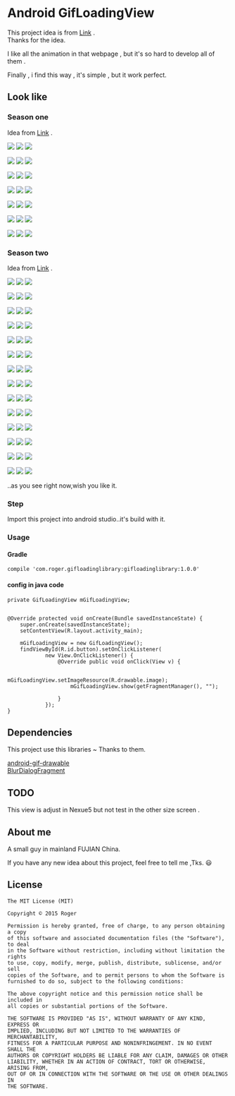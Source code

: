 # Android GifLoadingView

This project idea is from [Link](http://mp.weixin.qq.com/s?__biz=MjM5MDMxOTE5NA==&mid=402703079&idx=2&sn=2fcc6746a866dcc003c68ead9b68e595&scene=2&srcid=0302A7p723KK8E5gSzLKb2ZL&from=timeline&isappinstalled=0#wechat_redirect) .<br>
Thanks for the idea.<br>

I like all the animation in that webpage , but it's so hard to develop all of them .<br>

Finally , i find this way , it's simple , but it work perfect.

## Look like

### Season one

Idea from [Link](http://mp.weixin.qq.com/s?__biz=MjM5MDMxOTE5NA==&mid=402703079&idx=2&sn=2fcc6746a866dcc003c68ead9b68e595&scene=2&srcid=0302A7p723KK8E5gSzLKb2ZL&from=timeline&isappinstalled=0#wechat_redirect) .<br>

![](http://ww4.sinaimg.cn/mw690/a695acdegw1f3deysrt4gg204s04x17r.gif) ![](http://ww3.sinaimg.cn/small/a695acdegw1f3deytb648g204s04xwqe.gif) ![](http://ww3.sinaimg.cn/small/a695acdegw1f3deytpvo0g204s04x450.gif) <br>

![](http://ww3.sinaimg.cn/small/a695acdegw1f3deyu5713g204s04x41t.gif) ![](http://ww2.sinaimg.cn/small/a695acdegw1f3deyvbpwag204s04x10j.gif) ![](http://ww2.sinaimg.cn/small/a695acdegw1f3deyvlh57g204s04xq92.gif) <br>

![](http://ww4.sinaimg.cn/small/a695acdegw1f3deyvx9yjg204s04x43s.gif) ![](http://ww3.sinaimg.cn/small/a695acdegw1f3deywqb29g204s04xjsz.gif) ![](http://ww3.sinaimg.cn/small/a695acdegw1f3deyx4nbvg204s04xn44.gif) <br>

![](http://ww4.sinaimg.cn/small/a695acdegw1f3deyxq1s8g204s04xgrr.gif) ![](http://ww4.sinaimg.cn/small/a695acdegw1f3deyyj813g204s04xgsg.gif) ![](http://ww3.sinaimg.cn/small/a695acdegw1f3deyyipfsg204s04xju2.gif) <br>

![](http://ww2.sinaimg.cn/small/a695acdegw1f3deyz8qb3g204s04xmys.gif) ![](http://ww2.sinaimg.cn/small/a695acdegw1f3deyzpcg3g204s04x48v.gif) ![](http://ww3.sinaimg.cn/small/a695acdegw1f3dez0fsw9g204s04x7ac.gif) <br>

![](http://ww1.sinaimg.cn/small/a695acdegw1f3dez0v58lg204s04x42i.gif) ![](http://ww4.sinaimg.cn/small/a695acdegw1f3dez17cw8g204s04x79g.gif) ![](http://ww4.sinaimg.cn/small/a695acdegw1f3dez207qug204s04xnad.gif) <br>

![](http://ww2.sinaimg.cn/small/a695acdegw1f3dez2ua1vg204s04xdo4.gif) ![](http://ww3.sinaimg.cn/small/a695acdegw1f3dez39ag4g204s04x0y8.gif) ![](http://ww1.sinaimg.cn/small/a695acdegw1f3dez3skp2g204s04x41g.gif) <br>

### Season two

Idea from [Link](http://weibo.com/uidesign?from=myfollow_all&is_all=1) .<br>

![](http://ww4.sinaimg.cn/mw690/a695acdegw1f3qacfm7wcg204r04kq8a.gif) ![](http://ww1.sinaimg.cn/mw690/a695acdegw1f3qacg135gg204r04k0ut.gif) ![](http://ww1.sinaimg.cn/mw690/a695acdegw1f3qacgk5s5g204r04kdml.gif) <br>

![](http://ww2.sinaimg.cn/mw690/a695acdegw1f3qacgx2h9g204r04kgog.gif) ![](http://ww2.sinaimg.cn/mw690/a695acdegw1f3qachev6zg204r04kn10.gif) ![](http://ww2.sinaimg.cn/mw690/a695acdegw1f3qachtmkkg204r04k0uo.gif) <br>

![](http://ww4.sinaimg.cn/mw690/a695acdegw1f3qacikeaag204r04kaig.gif) ![](http://ww2.sinaimg.cn/mw690/a695acdegw1f3qacj3cbpg204r04k45j.gif) ![](http://ww2.sinaimg.cn/mw690/a695acdegw1f3qacjwog0g204r04k7fb.gif) <br>

![](http://ww1.sinaimg.cn/mw690/a695acdegw1f3qackcx8cg204r04k0yu.gif) ![](http://ww2.sinaimg.cn/mw690/a695acdegw1f3qacl0fucg204r04j437.gif) ![](http://ww3.sinaimg.cn/mw690/a695acdegw1f3qacloga5g204r04kajx.gif) <br>

![](http://ww2.sinaimg.cn/mw690/a695acdegw1f3qacmmdmwg204r04jgw6.gif) ![](http://ww1.sinaimg.cn/mw690/a695acdegw1f3qacn57x2g204r04kwlg.gif) ![](http://ww1.sinaimg.cn/mw690/a695acdegw1f3qaco4r8jg204r04j0w6.gif) <br>

![](http://ww1.sinaimg.cn/mw690/a695acdegw1f3qacot371g204r04kqb1.gif) ![](http://ww2.sinaimg.cn/mw690/a695acdegw1f3qacpgwzdg204r04k7d1.gif) ![](http://ww2.sinaimg.cn/mw690/a695acdegw1f3qacq07ulg204r04kdlb.gif) <br>

![](http://ww3.sinaimg.cn/mw690/a695acdegw1f3qacr0l1ig204r04kh8p.gif) ![](http://ww4.sinaimg.cn/mw690/a695acdegw1f3qacrr3g8g204r04jqej.gif) ![](http://ww4.sinaimg.cn/mw690/a695acdegw1f3qacshw68g204r04kaed.gif) <br>

![](http://ww3.sinaimg.cn/mw690/a695acdegw1f3qact37ntg204r04kadk.gif) ![](http://ww1.sinaimg.cn/mw690/a695acdegw1f3qactokt2g204r04ktdg.gif) ![](http://ww1.sinaimg.cn/mw690/a695acdegw1f3qacuc8psg204r04k0ww.gif) <br>

![](http://ww2.sinaimg.cn/mw690/a695acdegw1f3qacv0akgg204r04jjx0.gif) ![](http://ww4.sinaimg.cn/mw690/a695acdegw1f3qacvkmusg204r04kn1e.gif) ![](http://ww3.sinaimg.cn/mw690/a695acdegw1f3qacwcj0ag204r04kafo.gif) <br>

![](http://ww3.sinaimg.cn/mw690/a695acdegw1f3qacwx8zyg204r04k7ax.gif) ![](http://ww3.sinaimg.cn/mw690/a695acdegw1f3qacxxhj2g204r04kk0k.gif) ![](http://ww1.sinaimg.cn/mw690/a695acdegw1f3qacylovbg204r04kk1w.gif) <br>

![](http://ww3.sinaimg.cn/mw690/a695acdegw1f3qaczjtrcg204r04kqeg.gif) ![](http://ww4.sinaimg.cn/mw690/a695acdegw1f3qad0jic7g204r04kam0.gif) ![](http://ww1.sinaimg.cn/mw690/a695acdegw1f3qad15mq7g204r04ktlf.gif) <br>

![](http://ww3.sinaimg.cn/mw690/a695acdegw1f3qad1xt11g204r04k4cj.gif) ![](http://ww1.sinaimg.cn/mw690/a695acdegw1f3qad2kvsbg204r04kjxd.gif) ![](http://ww4.sinaimg.cn/mw690/a695acdegw1f3qad3f6hwg204r04ktn8.gif) <br>

![](http://ww4.sinaimg.cn/mw690/a695acdegw1f3qad40ldgg204r04kjvt.gif) ![](http://ww1.sinaimg.cn/mw690/a695acdegw1f3qad4nqpkg204r04kn2j.gif) ![](http://ww3.sinaimg.cn/mw690/a695acdegw1f3qad5br7eg204r04k45a.gif) <br>

![](http://ww2.sinaimg.cn/mw690/a695acdegw1f3qad6119eg204r04ktf4.gif) ![](http://ww4.sinaimg.cn/mw690/a695acdegw1f3qad6m822g204r04k0xs.gif) ![](http://ww2.sinaimg.cn/mw690/a695acdegw1f3qad78qzig204r04kgt9.gif) <br>

..as you see right now,wish you like it.

### Step

Import this project into android studio..it's build with it.

###  Usage

#### Gradle


```
compile 'com.roger.gifloadinglibrary:gifloadinglibrary:1.0.0'
```

####  config in java code

    private GifLoadingView mGifLoadingView;


    @Override protected void onCreate(Bundle savedInstanceState) {
        super.onCreate(savedInstanceState);
        setContentView(R.layout.activity_main);
        
        mGifLoadingView = new GifLoadingView();
        findViewById(R.id.button).setOnClickListener(
                new View.OnClickListener() {
                    @Override public void onClick(View v) {

                        mGifLoadingView.setImageResource(R.drawable.image);
          				mGifLoadingView.show(getFragmentManager(), "");

                    }
                });
    }

## Dependencies

This project use this libraries ~ Thanks to them.

  [android-gif-drawable](https://github.com/koral--/android-gif-drawable)  <br>
  [BlurDialogFragment](https://github.com/tvbarthel/BlurDialogFragment)

## TODO

This view is adjust in Nexue5 but not test in the other size screen .

## About me

A small guy  in mainland FUJIAN China.

If you have any new idea about this project, feel free to tell me ,Tks. :smiley:


## License

	The MIT License (MIT)

	Copyright © 2015 Roger

	Permission is hereby granted, free of charge, to any person obtaining a copy
	of this software and associated documentation files (the "Software"), to deal
	in the Software without restriction, including without limitation the rights
	to use, copy, modify, merge, publish, distribute, sublicense, and/or sell
	copies of the Software, and to permit persons to whom the Software is
	furnished to do so, subject to the following conditions:

	The above copyright notice and this permission notice shall be included in
	all copies or substantial portions of the Software.

	THE SOFTWARE IS PROVIDED "AS IS", WITHOUT WARRANTY OF ANY KIND, EXPRESS OR
	IMPLIED, INCLUDING BUT NOT LIMITED TO THE WARRANTIES OF MERCHANTABILITY,
	FITNESS FOR A PARTICULAR PURPOSE AND NONINFRINGEMENT. IN NO EVENT SHALL THE
	AUTHORS OR COPYRIGHT HOLDERS BE LIABLE FOR ANY CLAIM, DAMAGES OR OTHER
	LIABILITY, WHETHER IN AN ACTION OF CONTRACT, TORT OR OTHERWISE, ARISING FROM,
	OUT OF OR IN CONNECTION WITH THE SOFTWARE OR THE USE OR OTHER DEALINGS IN
	THE SOFTWARE.

